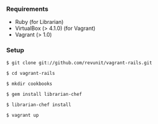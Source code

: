 ### Requirements

- Ruby (for Librarian)
- VirtualBox (> 4.1.0) (for Vagrant)
- Vagrant (> 1.0)

### Setup

```shell
$ git clone git://github.com/revunit/vagrant-rails.git

$ cd vagrant-rails

$ mkdir cookbooks

$ gem install librarian-chef

$ librarian-chef install

$ vagrant up
```


